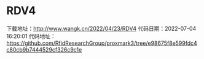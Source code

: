 # RDV4
下载地址：http://www.wangk.cn/2022/04/23/RDV4
代码日期：2022-07-04 16:20:01
代码地址：https://github.com/RfidResearchGroup/proxmark3/tree/e98675f8e599fdc4c80cb9b7444529cf326c9c1e
